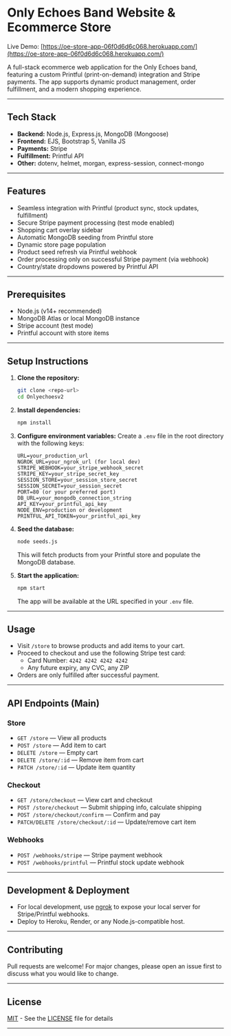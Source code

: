 # Only Echoes Band Website & Ecommerce Store

Live Demo: [https://oe-store-app-06f0d6d6c068.herokuapp.com/](https://oe-store-app-06f0d6d6c068.herokuapp.com/)

A full-stack ecommerce web application for the Only Echoes band, featuring a custom Printful (print-on-demand) integration and Stripe payments. The app supports dynamic product management, order fulfillment, and a modern shopping experience.

---

## Tech Stack

- **Backend:** Node.js, Express.js, MongoDB (Mongoose)
- **Frontend:** EJS, Bootstrap 5, Vanilla JS
- **Payments:** Stripe
- **Fulfillment:** Printful API
- **Other:** dotenv, helmet, morgan, express-session, connect-mongo

---

## Features

- Seamless integration with Printful (product sync, stock updates, fulfillment)
- Secure Stripe payment processing (test mode enabled)
- Shopping cart overlay sidebar
- Automatic MongoDB seeding from Printful store
- Dynamic store page population
- Product seed refresh via Printful webhook
- Order processing only on successful Stripe payment (via webhook)
- Country/state dropdowns powered by Printful API

---

## Prerequisites

- Node.js (v14+ recommended)
- MongoDB Atlas or local MongoDB instance
- Stripe account (test mode)
- Printful account with store items

---

## Setup Instructions

1. **Clone the repository:**

   ```bash
   git clone <repo-url>
   cd Onlyechoesv2
   ```

2. **Install dependencies:**

   ```bash
   npm install
   ```

3. **Configure environment variables:**
   Create a `.env` file in the root directory with the following keys:

   ```env
   URL=your_production_url
   NGROK_URL=your_ngrok_url (for local dev)
   STRIPE_WEBHOOK=your_stripe_webhook_secret
   STRIPE_KEY=your_stripe_secret_key
   SESSION_STORE=your_session_store_secret
   SESSION_SECRET=your_session_secret
   PORT=80 (or your preferred port)
   DB_URL=your_mongodb_connection_string
   API_KEY=your_printful_api_key
   NODE_ENV=production or development
   PRINTFUL_API_TOKEN=your_printful_api_key
   ```

4. **Seed the database:**

   ```bash
   node seeds.js
   ```

   This will fetch products from your Printful store and populate the MongoDB database.

5. **Start the application:**
   ```bash
   npm start
   ```
   The app will be available at the URL specified in your `.env` file.

---

## Usage

- Visit `/store` to browse products and add items to your cart.
- Proceed to checkout and use the following Stripe test card:
  - Card Number: `4242 4242 4242 4242`
  - Any future expiry, any CVC, any ZIP
- Orders are only fulfilled after successful payment.

---

## API Endpoints (Main)

### Store

- `GET /store` — View all products
- `POST /store` — Add item to cart
- `DELETE /store` — Empty cart
- `DELETE /store/:id` — Remove item from cart
- `PATCH /store/:id` — Update item quantity

### Checkout

- `GET /store/checkout` — View cart and checkout
- `POST /store/checkout` — Submit shipping info, calculate shipping
- `POST /store/checkout/confirm` — Confirm and pay
- `PATCH/DELETE /store/checkout/:id` — Update/remove cart item

### Webhooks

- `POST /webhooks/stripe` — Stripe payment webhook
- `POST /webhooks/printful` — Printful stock update webhook

---

## Development & Deployment

- For local development, use [ngrok](https://ngrok.com/) to expose your local server for Stripe/Printful webhooks.
- Deploy to Heroku, Render, or any Node.js-compatible host.

---

## Contributing

Pull requests are welcome! For major changes, please open an issue first to discuss what you would like to change.

---

## License

[MIT](LICENSE) - See the [LICENSE](LICENSE) file for details

---

